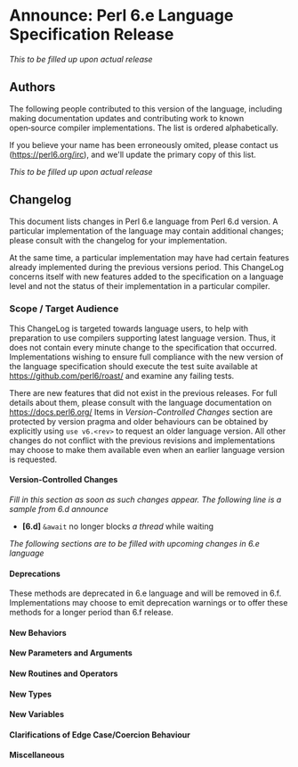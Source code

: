 
# Announce: Perl 6.e Language Specification Release

_This to be filled up upon actual release_

## Authors

The following people contributed to this version of the language,
including making documentation updates and contributing work to known
open‑source compiler implementations. The list is ordered alphabetically.

If you believe your name has been erroneously omited, please contact us
(https://perl6.org/irc), and we'll update the primary copy of this list.

_This to be filled up upon actual release_

## Changelog

This document lists changes in Perl 6.e language
from Perl 6.d version. A particular implementation of the language
may contain additional changes; please consult with the changelog for your
implementation.

At the same time, a particular implementation may have had certain features
already implemented during the previous versions period. This ChangeLog concerns
itself with new features added to the specification on a language level and not
the status of their implementation in a particular compiler.

### Scope / Target Audience

This ChangeLog is targeted towards language users, to help with preparation to use
compilers supporting latest language version. Thus, it does not contain every minute
change to the specification that occurred. Implementations wishing to ensure full
compliance with the new version of the language specification should execute the
test suite available at https://github.com/perl6/roast/ and examine any failing tests.

There are new features that did not exist in the previous releases. For full details about them,
please consult with the language documentation on https://docs.perl6.org/
Items in *Version-Controlled Changes* section are protected by version pragma and older
behaviours can be obtained by explicitly using `use v6.<rev>` to request an older language
version. All other changes do not conflict with the previous revisions and implementations
may choose to make them available even when an earlier language version is requested.

#### Version-Controlled Changes

_Fill in this section as soon as such changes appear. The following line is a sample from 6.d announce_

- **[6.d]** `&await` no longer blocks *a thread* while waiting

_The following sections are to be filled with upcoming changes in 6.e language_

#### Deprecations

These methods are deprecated in 6.e language and will be removed in 6.f.
Implementations may choose to emit deprecation warnings or to offer these
methods for a longer period than 6.f release.

#### New Behaviors

#### New Parameters and Arguments

#### New Routines and Operators

#### New Types

#### New Variables

#### Clarifications of Edge Case/Coercion Behaviour

#### Miscellaneous
